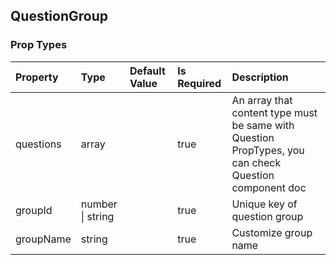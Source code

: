 ## QuestionGroup 



### Prop Types
Property | Type | Default Value | Is Required | Description
:--- | :--- | :--- | :--- | :---
questions|array|&ensp;|true|An array that content type must be same with Question PropTypes, you can check Question component doc
groupId|number &#124; string|&ensp;|true|Unique key of question group
groupName|string|&ensp;|true|Customize group name
